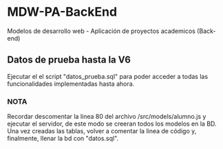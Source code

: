 # MDW-PA-BackEnd

Modelos de desarrollo web - Aplicación de proyectos academicos (Back-end)

## Datos de prueba hasta la V6

Ejecutar el el script "datos_prueba.sql" para poder acceder a todas las funcionalidades implementadas hasta ahora.

### NOTA

Recordar descomentar la linea 80 del archivo /src/models/alumno.js y ejecutar el servidor, de este modo se creeran todos los modelos en la BD. Una vez creadas las tablas, volver a comentar la linea de código y, finalmente, llenar la bd con "datos.sql".
